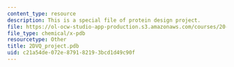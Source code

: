 ```yaml
---
content_type: resource
description: This is a special file of protein design project.
file: https://ol-ocw-studio-app-production.s3.amazonaws.com/courses/20-320-analysis-of-biomolecular-and-cellular-systems-fall-2012/c21a54de072e879182193bcd1d49c90f_2DVQ_project.pdb
file_type: chemical/x-pdb
resourcetype: Other
title: 2DVQ_project.pdb
uid: c21a54de-072e-8791-8219-3bcd1d49c90f
---
```

